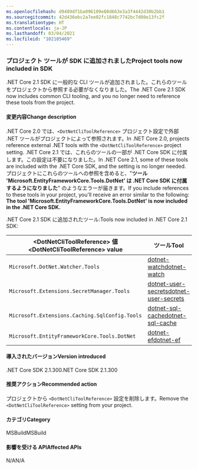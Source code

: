 ```yaml
---
ms.openlocfilehash: d9489df1ba096109e60d663e3a3f4442d30b2bb1
ms.sourcegitcommit: 42d436ebc2a7ee02fc1848c7742bc7d80e13fc2f
ms.translationtype: HT
ms.contentlocale: ja-JP
ms.lasthandoff: 03/04/2021
ms.locfileid: "102105469"
---
```

### <a name="project-tools-now-included-in-sdk"></a><span data-ttu-id="daa15-101">プロジェクト ツールが SDK に追加されました</span><span class="sxs-lookup"><span data-stu-id="daa15-101">Project tools now included in SDK</span></span>

<span data-ttu-id="daa15-102">.NET Core 2.1 SDK に一般的な CLI ツールが追加されました。これらのツールをプロジェクトから参照する必要がなくなりました。</span><span class="sxs-lookup"><span data-stu-id="daa15-102">The .NET Core 2.1 SDK now includes common CLI tooling, and you no longer need to reference these tools from the project.</span></span>

#### <a name="change-description"></a><span data-ttu-id="daa15-103">変更内容</span><span class="sxs-lookup"><span data-stu-id="daa15-103">Change description</span></span>

<span data-ttu-id="daa15-104">.NET Core 2.0 では、`<DotNetCliToolReference>` プロジェクト設定で外部 .NET ツールがプロジェクトによって参照されます。</span><span class="sxs-lookup"><span data-stu-id="daa15-104">In .NET Core 2.0, projects reference external .NET tools with the `<DotNetCliToolReference>` project setting.</span></span> <span data-ttu-id="daa15-105">.NET Core 2.1 では、これらのツールの一部が .NET Core SDK に付属します。この設定は不要になりました。</span><span class="sxs-lookup"><span data-stu-id="daa15-105">In .NET Core 2.1, some of these tools are included with the .NET Core SDK, and the setting is no longer needed.</span></span> <span data-ttu-id="daa15-106">プロジェクトにこれらのツールへの参照を含めると、"**ツール 'Microsoft.EntityFrameworkCore.Tools.DotNet' は .NET Core SDK に付属するようになりました**" のようなエラーが届きます。</span><span class="sxs-lookup"><span data-stu-id="daa15-106">If you include references to these tools in your project, you'll receive an error similar to the following: **The tool 'Microsoft.EntityFrameworkCore.Tools.DotNet' is now included in the .NET Core SDK.**</span></span>

<span data-ttu-id="daa15-107">.NET Core 2.1 SDK に追加されたツール:</span><span class="sxs-lookup"><span data-stu-id="daa15-107">Tools now included in .NET Core 2.1 SDK:</span></span>

| <span data-ttu-id="daa15-108">\<DotNetCliToolReference> 値</span><span class="sxs-lookup"><span data-stu-id="daa15-108">\<DotNetCliToolReference> value</span></span>                   | <span data-ttu-id="daa15-109">ツール</span><span class="sxs-lookup"><span data-stu-id="daa15-109">Tool</span></span>                                                                                                            |
|------------------------------------------------|-----------------------------------------------------------------------------------------------------------------|
| `Microsoft.DotNet.Watcher.Tools`               | [<span data-ttu-id="daa15-110">dotnet-watch</span><span class="sxs-lookup"><span data-stu-id="daa15-110">dotnet-watch</span></span>](https://github.com/dotnet/aspnetcore/blob/master/src/Tools/dotnet-watch/README.md)               |
| `Microsoft.Extensions.SecretManager.Tools`     | [<span data-ttu-id="daa15-111">dotnet-user-secrets</span><span class="sxs-lookup"><span data-stu-id="daa15-111">dotnet-user-secrets</span></span>](https://github.com/dotnet/aspnetcore/blob/master/src/Tools/dotnet-user-secrets/README.md) |
| `Microsoft.Extensions.Caching.SqlConfig.Tools` | [<span data-ttu-id="daa15-112">dotnet-sql-cache</span><span class="sxs-lookup"><span data-stu-id="daa15-112">dotnet-sql-cache</span></span>](https://github.com/dotnet/aspnetcore/blob/master/src/Tools/dotnet-sql-cache/README.md)       |
| `Microsoft.EntityFrameworkCore.Tools.DotNet`   | [<span data-ttu-id="daa15-113">dotnet-ef</span><span class="sxs-lookup"><span data-stu-id="daa15-113">dotnet-ef</span></span>](/ef/core/miscellaneous/cli/dotnet)                                                                  |

#### <a name="version-introduced"></a><span data-ttu-id="daa15-114">導入されたバージョン</span><span class="sxs-lookup"><span data-stu-id="daa15-114">Version introduced</span></span>

<span data-ttu-id="daa15-115">.NET Core SDK 2.1.300</span><span class="sxs-lookup"><span data-stu-id="daa15-115">.NET Core SDK 2.1.300</span></span>

#### <a name="recommended-action"></a><span data-ttu-id="daa15-116">推奨アクション</span><span class="sxs-lookup"><span data-stu-id="daa15-116">Recommended action</span></span>

<span data-ttu-id="daa15-117">プロジェクトから `<DotNetCliToolReference>` 設定を削除します。</span><span class="sxs-lookup"><span data-stu-id="daa15-117">Remove the `<DotNetCliToolReference>` setting from your project.</span></span>

#### <a name="category"></a><span data-ttu-id="daa15-118">カテゴリ</span><span class="sxs-lookup"><span data-stu-id="daa15-118">Category</span></span>

<span data-ttu-id="daa15-119">MSBuild</span><span class="sxs-lookup"><span data-stu-id="daa15-119">MSBuild</span></span>

#### <a name="affected-apis"></a><span data-ttu-id="daa15-120">影響を受ける API</span><span class="sxs-lookup"><span data-stu-id="daa15-120">Affected APIs</span></span>

<span data-ttu-id="daa15-121">N/A</span><span class="sxs-lookup"><span data-stu-id="daa15-121">N/A</span></span>
